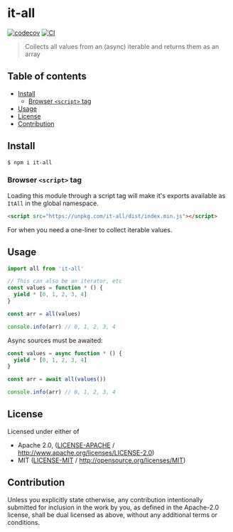 # it-all <!-- omit in toc -->

[![codecov](https://img.shields.io/codecov/c/github/achingbrain/it.svg?style=flat-square)](https://codecov.io/gh/achingbrain/it)
[![CI](https://img.shields.io/github/actions/workflow/status/achingbrain/it/js-test-and-release.yml?branch=master\&style=flat-square)](https://github.com/achingbrain/it/actions/workflows/js-test-and-release.yml?query=branch%3Amaster)

> Collects all values from an (async) iterable and returns them as an array

## Table of contents <!-- omit in toc -->

- [Install](#install)
  - [Browser `<script>` tag](#browser-script-tag)
- [Usage](#usage)
- [License](#license)
- [Contribution](#contribution)

## Install

```console
$ npm i it-all
```

### Browser `<script>` tag

Loading this module through a script tag will make it's exports available as `ItAll` in the global namespace.

```html
<script src="https://unpkg.com/it-all/dist/index.min.js"></script>
```

For when you need a one-liner to collect iterable values.

## Usage

```javascript
import all from 'it-all'

// This can also be an iterator, etc
const values = function * () {
  yield * [0, 1, 2, 3, 4]
}

const arr = all(values)

console.info(arr) // 0, 1, 2, 3, 4
```

Async sources must be awaited:

```javascript
const values = async function * () {
  yield * [0, 1, 2, 3, 4]
}

const arr = await all(values())

console.info(arr) // 0, 1, 2, 3, 4
```

## License

Licensed under either of

- Apache 2.0, ([LICENSE-APACHE](LICENSE-APACHE) / <http://www.apache.org/licenses/LICENSE-2.0>)
- MIT ([LICENSE-MIT](LICENSE-MIT) / <http://opensource.org/licenses/MIT>)

## Contribution

Unless you explicitly state otherwise, any contribution intentionally submitted for inclusion in the work by you, as defined in the Apache-2.0 license, shall be dual licensed as above, without any additional terms or conditions.

